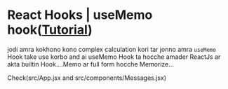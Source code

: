 # React Hooks | useMemo hook([Tutorial](https://www.youtube.com/watch?v=_namSWWPMeU&list=PLgH5QX0i9K3rGtitufynBKMy5gAFpa1y8&index=73))


jodi amra kokhono kono complex calculation kori tar jonno amra ```useMemo``` Hook take use korbo and ai useMemo Hook ta hocche amader ReactJs ar akta builtin Hook....Memo ar full form hocche Memorize... 


Check(src/App.jsx and src/components/Messages.jsx)
